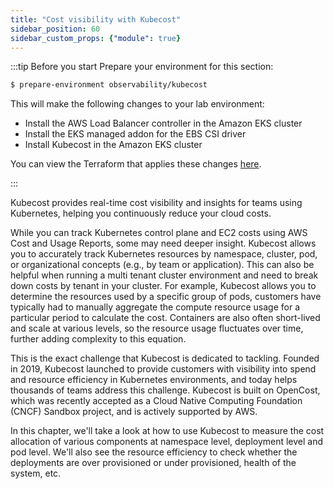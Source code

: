 ```yaml
---
title: "Cost visibility with Kubecost"
sidebar_position: 60
sidebar_custom_props: {"module": true}
---
```


:::tip Before you start
Prepare your environment for this section:

```bash timeout=300 wait=30
$ prepare-environment observability/kubecost
```

This will make the following changes to your lab environment:
- Install the AWS Load Balancer controller in the Amazon EKS cluster
- Install the EKS managed addon for the EBS CSI driver
- Install Kubecost in the Amazon EKS cluster

You can view the Terraform that applies these changes [here](https://github.com/VAR::MANIFESTS_OWNER/VAR::MANIFESTS_REPOSITORY/tree/VAR::MANIFESTS_REF/manifests/modules/observability/kubecost/.workshop/terraform).

:::

Kubecost provides real-time cost visibility and insights for teams using Kubernetes, helping you continuously reduce your cloud costs.

While you can track Kubernetes control plane and EC2 costs using AWS Cost and Usage Reports, some may need deeper insight. Kubecost allows you to accurately track Kubernetes resources by namespace, cluster, pod, or organizational concepts (e.g., by team or application). This can also be helpful when running a multi tenant cluster environment and need to break down costs by tenant in your cluster. For example, Kubecost allows you to determine the resources used by a specific group of pods, customers have typically had to manually aggregate the compute resource usage for a particular period to calculate the cost. Containers are also often short-lived and scale at various levels, so the resource usage fluctuates over time, further adding complexity to this equation.

This is the exact challenge that Kubecost is dedicated to tackling. Founded in 2019, Kubecost launched to provide customers with visibility into spend and resource efficiency in Kubernetes environments, and today helps thousands of teams address this challenge. Kubecost is built on OpenCost, which was recently accepted as a Cloud Native Computing Foundation (CNCF) Sandbox project, and is actively supported by AWS.

In this chapter, we'll take a look at how to use Kubecost to measure the cost allocation of various components at namespace level, deployment level and pod level. We'll also see the resource efficiency to check whether the deployments are over provisioned or under provisioned, health of the system, etc.